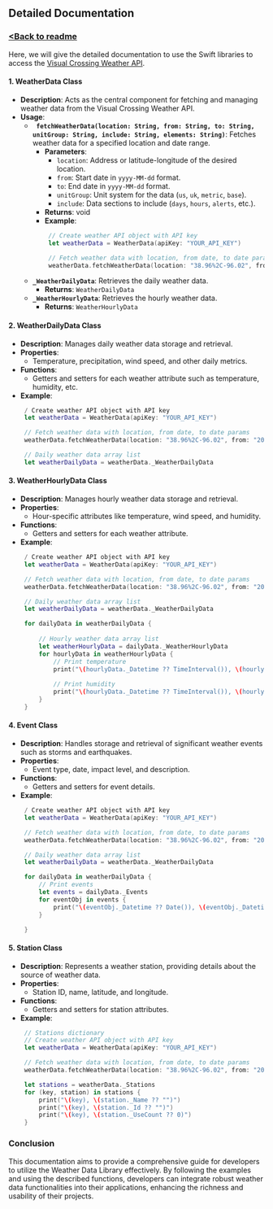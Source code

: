 ## Detailed Documentation
### [<Back to readme](../readme.md)

Here, we will give the detailed documentation to use the Swift libraries to access the [Visual Crossing Weather API](https://www.visualcrossing.com/weather-api).

#### 1. **WeatherData Class**
   - **Description**: Acts as the central component for fetching and managing weather data from the Visual Crossing Weather API.
   - **Usage**:
     - **` fetchWeatherData(location: String, from: String, to: String, unitGroup: String, include: String, elements: String)`**: Fetches weather data for a specified location and date range.
       - **Parameters**:
         - `location`: Address or latitude-longitude of the desired location.
         - `from`: Start date in `yyyy-MM-dd` format.
         - `to`: End date in `yyyy-MM-dd` format.
         - `unitGroup`: Unit system for the data (`us`, `uk`, `metric`, `base`).
         - `include`: Data sections to include (`days`, `hours`, `alerts`, etc.).
       - **Returns**: void
       - **Example**:
         ```Swift
          // Create weather API object with API key
          let weatherData = WeatherData(apiKey: "YOUR_API_KEY")

          // Fetch weather data with location, from date, to date params
          weatherData.fetchWeatherData(location: "38.96%2C-96.02", from: "2020-7-10", to: "2020-7-12", unitGroup: "us", include: "events", elements: "")
         ```
     - **`_WeatherDailyData`**: Retrieves the daily weather data.
       - **Returns**: `WeatherDailyData`
     - **`_WeatherHourlyData`**: Retrieves the hourly weather data.
       - **Returns**: `WeatherHourlyData`

#### 2. **WeatherDailyData Class**
   - **Description**: Manages daily weather data storage and retrieval.
   - **Properties**:
     - Temperature, precipitation, wind speed, and other daily metrics.
   - **Functions**:
     - Getters and setters for each weather attribute such as temperature, humidity, etc.
   - **Example**:
     ```Swift
      / Create weather API object with API key
      let weatherData = WeatherData(apiKey: "YOUR_API_KEY")

      // Fetch weather data with location, from date, to date params
      weatherData.fetchWeatherData(location: "38.96%2C-96.02", from: "2020-7-10", to: "2020-7-12", unitGroup: "us", include: "events", elements: "")

      // Daily weather data array list
      let weatherDailyData = weatherData._WeatherDailyData
     ```

#### 3. **WeatherHourlyData Class**
   - **Description**: Manages hourly weather data storage and retrieval.
   - **Properties**:
     - Hour-specific attributes like temperature, wind speed, and humidity.
   - **Functions**:
     - Getters and setters for each weather attribute.
   - **Example**:
     ```Swift
      / Create weather API object with API key
      let weatherData = WeatherData(apiKey: "YOUR_API_KEY")

      // Fetch weather data with location, from date, to date params
      weatherData.fetchWeatherData(location: "38.96%2C-96.02", from: "2020-7-10", to: "2020-7-12", unitGroup: "us", include: "events", elements: "")

      // Daily weather data array list
      let weatherDailyData = weatherData._WeatherDailyData

      for dailyData in weatherDailyData {         
          
          // Hourly weather data array list
          let weatherHourlyData = dailyData._WeatherHourlyData
          for hourlyData in weatherHourlyData {
              // Print temperature
              print("\(hourlyData._Datetime ?? TimeInterval()), \(hourlyData._Temp ?? 0.0)")
              
              // Print humidity
              print("\(hourlyData._Datetime ?? TimeInterval()), \(hourlyData._Humidity ?? 0.0)")
          }
      }
     ```

#### 4. **Event Class**
   - **Description**: Handles storage and retrieval of significant weather events such as storms and earthquakes.
   - **Properties**:
     - Event type, date, impact level, and description.
   - **Functions**:
     - Getters and setters for event details.
   - **Example**:
     ```Swift
      / Create weather API object with API key
      let weatherData = WeatherData(apiKey: "YOUR_API_KEY")

      // Fetch weather data with location, from date, to date params
      weatherData.fetchWeatherData(location: "38.96%2C-96.02", from: "2020-7-10", to: "2020-7-12", unitGroup: "us", include: "events", elements: "")

      // Daily weather data array list
      let weatherDailyData = weatherData._WeatherDailyData

      for dailyData in weatherDailyData {         
          // Print events
          let events = dailyData._Events
          for eventObj in events {
              print("\(eventObj._Datetime ?? Date()), \(eventObj._DatetimeEpoch ?? 0)")
          }

      }
     ```

#### 5. **Station Class**
   - **Description**: Represents a weather station, providing details about the source of weather data.
   - **Properties**:
     - Station ID, name, latitude, and longitude.
   - **Functions**:
     - Getters and setters for station attributes.
   - **Example**:
     ```Swift
      // Stations dictionary
      // Create weather API object with API key
      let weatherData = WeatherData(apiKey: "YOUR_API_KEY")

      // Fetch weather data with location, from date, to date params
      weatherData.fetchWeatherData(location: "38.96%2C-96.02", from: "2020-7-10", to: "2020-7-12", unitGroup: "us", include: "events", elements: "")

      let stations = weatherData._Stations
      for (key, station) in stations {
          print("\(key), \(station._Name ?? "")")
          print("\(key), \(station._Id ?? "")")
          print("\(key), \(station._UseCount ?? 0)")
      }
     ```

### Conclusion
This documentation aims to provide a comprehensive guide for developers to utilize the Weather Data Library effectively. By following the examples and using the described functions, developers can integrate robust weather data functionalities into their applications, enhancing the richness and usability of their projects.